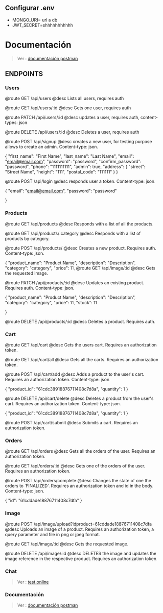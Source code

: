 ## Configurar .env

- MONGO_URI= url a db
- JWT_SECRET=shhhhhhhhhhh

# Documentación

> Ver : [documentación postman](https://github.com/gungla/Backend-Coderhouse/tree/main/postman)


## ENDPOINTS

### Users

@route GET /api/users
@desc Lists all users, requires auth

@route GET /api/users/:id
@desc Gets one user, requires auth

@route PATCH /api/users/:id
@desc updates a user, requires auth, content-types: json

@route DELETE /api/users/:id
@desc Deletes a user, requires auth

@route POST /api/signup 
@desc creates a new user, for testing purpose allows to create an admin. Content-type: json. 

{
    "first_name": "First Name",
    "last_name": "Last Name",
    "email": "email@email.com",
    "password": "password",
    "confirm_password": "password",
    "phone": "1111111111",
    "admin": true,
    "address": {
        "street": "Street Name",
        "height": "111",
        "postal_code": "111111"
    }
}

@route POST /api/login 
@desc responds user a token. Content-type: json. 

{
    "email": "email@email.com",
    "password": "password"

}

### Products

@route GET /api/products 
@desc Responds with a list of all the products.

@route GET /api/products/:category
@desc Responds with a list of products by category.

@route POST /api/products/
@desc Creates a new product. Requires auth. Content-type: json.

{
    "product_name": "Product Name",
    "description": "Description",
    "category": "category",
    "price": 11,
    @route GET /api/image/:id
    @desc Gets the requested image.

@route PATCH /api/products/:id
@desc Updates an existing product. Requires auth. Content-type: json.

{
    "product_name": "Product Name",
    "description": "Description",
    "category": "category",
    "price": 11,
    "stock": 11

}

@route DELETE /api/products/:id
@desc Deletes a product. Requires auth. 

### Cart

@route GET /api/cart
@desc Gets the users cart. Requires an authorization token.

@route GET /api/cart/all
@desc Gets all the carts. Requires an authorization token.

@route POST /api/cart/add
@desc Adds a product to the user's cart. Requires an authorization token. Content-type: json.

{
    "product_id": "61cdc38918876711408c7d8a",
    "quantity": 1
}

@route DELETE /api/cart/delete
@desc Deletes a product from the user's cart. Requires an authorization token. Content-type: json.

{
    "product_id": "61cdc38918876711408c7d8a",
    "quantity": 1
}

@route POST /api/cart/submit
@desc Submits a cart. Requires an authorization token.

### Orders

@route GET /api/orders
@desc Gets all the orders of the user. Requires an authorization token.

@route GET /api/orders/:id
@desc Gets one of the orders of the user. Requires an authorization token.

@route POST /api/orders/complete
@desc Changes the state of one the orders to 'FINALIZED'. Requires an authorization token and id in the body. Content-type: json.

{
    "id": "61cddade18876711408c7dfa"
}

### Image 

@route POST /api/image/upload?idproduct=61cddade18876711408c7dfa
@desc Uploads an image of a product. Requires an authorization token, a query parameter and file in png or jpeg format.

@route GET /api/image/:id
@desc Gets the requested image.

@route DELETE /api/image/:id
@desc DELETES the image and updates the image reference in the respective product. Requires an authorization token. 

### Chat

> Ver : [test online](http://localhost:3001/)


### Documentación

> Ver : [documentación postman](https://github.com/gungla/Backend-Coderhouse/tree/main/postman)

